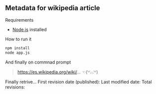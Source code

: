 ## Metadata for wikipedia article

Requirements

- [Node.js](https://example.com) installed

How to run it
```bash
npm install
node app.js
```

And finally on commnad prompt
>https://es.wikipedia.org/wiki/... ☜(꒡⌓꒡)

Finally retrive...
  First revision date (published): 
  Last modified date: 
  Total revisions: 

